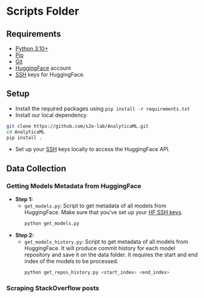 # Scripts Folder

## Requirements
- [Python 3.10+](https://www.python.org/downloads/)
- [Pip](https://pip.pypa.io/en/stable/installation/)
- [Git](https://git-scm.com/downloads)
- [HuggingFace](https://huggingface.co/) account
- [SSH](https://huggingface.co/docs/hub/en/security-git-ssh) keys for HuggingFace.

## Setup
- Install the required packages using `pip install -r requirements.txt`
- Install our local dependency 
```bash
git clone https://github.com/s2e-lab/AnalyticaML.git
cd AnalyticaML
pip install .
```
- Set up your [SSH](https://huggingface.co/docs/hub/en/security-git-ssh) keys locally to access the HuggingFace API.


## Data Collection

### Getting Models Metadata from HuggingFace
- **Step 1:**
  - `get_models.py`: Script to get metadata of all models from HuggingFace. 
  Make sure that you've set up your [HF SSH keys](https://huggingface.co/docs/hub/en/security-git-ssh).
    ```bash
    python get_models.py
    ```
- **Step 2:**
  - `get_models_history.py`: Script to get metadata of all models from HuggingFace. 
  It will produce commit history for each model repository and save it on the data folder. 
  It requires the start and end index of the models to be processed.
    ```bash
    python get_repos_history.py <start_index> <end_index>
    ```

### Scraping StackOverflow posts
